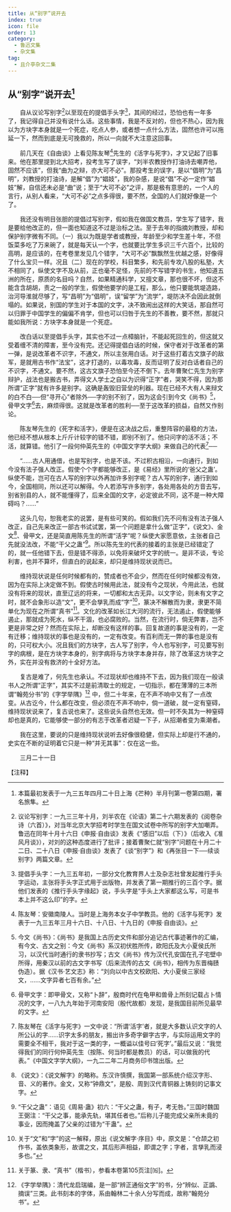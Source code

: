 ```yaml
---
title: 从“别字”说开去
index: true
icon: file
order: 13
category:
  - 鲁迅文集
  - 杂文集
tag:  
  - 且介亭杂文二集
---
```


## 从“别字”说开去[^①]

　　自从议论写别字[^②]以至现在的提倡手头字[^③]，其间的经过，恐怕也有一年多了，我记得自己并没有说什么话。这些事情，我是不反对的，但也不热心，因为我以为方块字本身就是一个死症，吃点人参，或者想一点什么方法，固然也许可以拖延一下，然而到底是无可挽救的，所以一向就不大注意这回事。

　　前几天在《自由谈》上看见陈友琴[^④]先生的《活字与死字》，才又记起了旧事来。他在那里提到北大招考，投考生写了误字，“刘半农教授作打油诗去嘲弄他，固然不应该”，但我“曲为之辩，亦大可不必”。那投考生的误字，是以“倡明”为“昌明”，刘教授的打油诗，是解“倡”为“娼妓”，我的杂感，是说“倡”不必一定作“娼妓”解，自信还未必是“曲”说；至于“大可不必”之评，那是极有意思的，一个人的言行，从别人看来，“大可不必”之点多得很，要不然，全国的人们就好像是一个了。

　　我还没有明目张胆的提倡过写别字，假如我在做国文教员，学生写了错字，我是要给他改正的，但一面也知道这不过是治标之法。至于去年的指摘刘教授，却和保护别字微有不同。（一）我以为既是学者或教授，年龄至少和学生差十年，不但饭菜多吃了万来碗了，就是每天认一个字，也就要比学生多识三千六百个，比较的高明，是应该的，在考卷里发见几个错字，“大可不必”飘飘然生优越之感，好像得了什么宝贝一样。况且（二）现在的学校，科目繁多，和先前专攻八股的私塾，大不相同了，纵使文字不及从前，正也毫不足怪，先前的不写错字的书生，他知道五洲的所在，原质的名目吗？自然，如果精通科学，又擅文章，那也很不坏，但这不能含含胡胡，责之一般的学生，假使他要学的是工程，那么，他只要能筑堤造路，治河导淮就尽够了，写“昌明”为“倡明”，误“留学”为“流学”，堤防决不会因此就倒塌的。如果说，别国的学生对于本国的文字，决不致闹出这样的大笑话，那自然可以归罪于中国学生的偏偏不肯学，但也可以归咎于先生的不善教，要不然，那就只能如我所说：方块字本身就是一个死症。

　　改白话以至提倡手头字，其实也不过一点樟脑针，不能起死回生的，但这就又受着缠不清的障害，至今没有完。还记得提倡白话的时候，保守者对于改革者的第一弹，是说改革者不识字，不通文，所以主张用白话。对于这些打着古文旗子的敌军，是就用古书作“法宝”，这才打退的，以毒攻毒，反而证明了反对白话者自己的不识字，不通文。要不然，这古文旗子恐怕至今还不倒下。去年曹聚仁先生为别字辩护，战法也是搬古书，弄得文人学士之自以为识得“正字”者，哭笑不得，因为那所谓“正字”就有许多是别字。这确是轰毁旧营垒的利器。现在已经不大有人来辩文的白不白──但“寻开心”者除外──字的别不别了，因为这会引到今文《尚书》[^⑤]，骨甲文字[^⑥]去，麻烦得很。这就是改革者的胜利──至于这改革的损益，自然又作别论。

　　陈友琴先生的《死字和活字》，便是在这决战之后，重整阵容的最稳的方法，他已经不想从根本上斤斤计较字的错不错，即别不别了。他只问字的活不活；不活，就算错。他引了一段何仲英先生的《中国文字学大纲》来做自己的代表[^⑦]──

　　“……古人用通借，也是写别字，也是不该。不过积古相沿，一向通行，到如今没有法子强人改正。假使个个字都能够改正，是《易经》里所说的‘爸父之蛊’。纵使不能，岂可在古人写的别字以外再加许多别字呢？古人写的别字，通行到如今，全国相同，所以还可以解得。今人若添写许多别字，各处用各处的方音去写，别省别县的人，就不能懂得了，后来全国的文字，必定彼此不同，这不是一种大障碍吗？……”

　　这头几句，恕我老实的说罢，是有些可笑的。假如我们先不问有没有法子强人改正，自己先来改正一部古书试试罢，第一个问题是拿什么做“正字”，《说文》、金文[^⑧]、骨甲文，还是简直用陈先生的所谓“活字”呢？纵使大家愿意依，主张者自己先就没法改，不能“干父之蛊”[^⑨]。所以陈先生的代表的接着的主张是已经错定了的，就一任他错下去，但是错不得添，以免将来破坏文字的统一。是非不谈，专论利害，也并不算坏，但直白的说起来，却只是维持现状说而已。

　　维持现状说是任何时候都有的，赞成者也不会少，然而在任何时候都没有效，因为在实际上决定做不到。假使古时候用此法，就没有今之现状，今用此法，也就没有将来的现状，直至辽远的将来，一切都和太古无异。以文字论，则未有文字之时，就不会象形以造“文”，更不会孳乳而成“字”[^⑩]，篆决不解散而为隶，隶更不简单化为现在之所谓“真书”[^⑾]。文化的改革如长江大河的流行，无法遏止，假使能够遏止，那就成为死水，纵不干涸，也必腐败的。当然，在流行时，倘无弊害，岂不更是非常之好？然而在实际上，却断没有这样的事。回复故道的事是没有的，一定有迁移；维持现状的事也是没有的，一定有改变。有百利而无一弊的事也是没有的，只可权大小。况且我们的方块字，古人写了别字，今人也写别字，可见要写别字的病根，是在方块字本身的，别字病将与方块字本身并存，除了改革这方块字之外，实在并没有救济的十全好方法。

　　复古是难了，何先生也承认。不过现状却也维持不下去，因为我们现在一般读书人之所谓“正字”，其实不过是前清取士的规定，一切指示，都在薄薄的三本所谓“翰苑分书”的《字学举隅》[^⑿] 中，但二十年来，在不声不响中又有了一点改变。从古讫今，什么都在改变，但必须在不声不响中，倘一道破，就一定有窒碍，维持现状说来了，复古说也来了。这些说头自然也无效。但一时不失其为一种窒碍却也是真的，它能够使一部分的有志于改革者迟疑一下子，从招潮者变为乘潮者。

　　我在这里，要说的只是维持现状说听去好像很稳健，但实际上却是行不通的，史实在不断的证明着它只是一种“并无其事”：仅在这一些。

　　三月二十一日

【注释】

[^①]:本篇最初发表于一九三五年四月二十日上海《芒种》半月刊第一卷第四期，署名旅隼。

[^②]:议论写别字：一九三三年十月，刘半农在《论语》第二十六期发表的《阅卷杂诗（六首）》，对当年北京大学招考时学生在国文试卷中所写的别字大加嘲弄。鲁迅在同年十月十六日《申报·自由谈》发表《“感旧”以后（下）》（后收入《准风月谈》），对刘的这种态度进行了批评；接着曹聚仁就“别字”问题在十月二十二日、二十八日《申报·自由谈》发表了《谈“别字”》和《再张目一下──续谈别字》两篇文章。

[^③]:提倡手头字：一九三五年初，一部分文化教育界人士及杂志社曾发起推行手头字运动，主张将手头字正式用于出版物，并发表了第一期推行的三百个字。据他们发表的《推行手头字缘起》说，手头字是“手头上大家都这么写，可是书本上并不这么印”的字。

[^④]:陈友琴：安徽南陵人。当时是上海务本女子中学教员。他的《活字与死字》发表于一九三五年三月十六日、十八日、十九日的《申报·自由谈》。

[^⑤]:今文《尚书》：《尚书》是我国上古历史文件和部分追记古代事迹著作的汇编，有今文、古文之别：今文《尚书》系汉初伏胜所传，欧阳氏及大小夏侯氏所习，以汉代当时通行的隶书抄写；古文《尚书》传为汉代孔安国在孔子宅壁中所得，用秦汉以前的古文字书写（后来流传的古文《尚书》，相传为东晋梅赜伪造）。据《汉书·艺文志》称：“刘向以中古文校欧阳、大小夏侯三家经文，……文字异者七百有余。”

[^⑥]:骨甲文字：即甲骨文，又称“卜辞”，殷商时代在龟甲和兽骨上所刻记载占卜情况的文字，一八九九年始于河南安阳（殷代故都）发现，是我国目前所见最早的文字。

[^⑦]:陈友琴在《活字与死字》一文中说：“所谓‘活字’者，就是大多数认识文字的人所公认的字……识字太多的朋友，搬出许多奇字僻字古字，与实际运用文字的需要全不相干，我对于这一类的字，一概谥以佳号曰‘死字’。”最后又说：“我觉得我们的同行何仲英先生（按陈、何当时都是教员）的话，可以做我的代表。”《中国文字学大纲》，一九二二年二月商务印书馆出版。

[^⑧]:《说文》：《说文解字》的略称。东汉许慎撰，我国第一部系统介绍汉字形、音、义的著作。金文，又称“钟鼎文”，是殷、周到汉代青铜器上铸刻的记事文字。

[^⑨]:“干父之蛊”：语见《周易·蛊》初六：“干父之蛊，有子，考无咎。”三国时魏国王弼注：“干父之事，能承先轨，堪其任者也。”后称儿子能完成父亲所未竟的事业，因而掩盖了父亲的过错为“干蛊”。

[^⑩]:关于“文”和“字”的这一解释，原出《说文解字·序目》中，原文是：“仓颉之初作书，盖依类象形，故谓之文，其后形声相益，即谓之字；字者，言孳乳而浸多也。”

[^⑾]:关于篆、隶、“真书”（楷书），参看本卷第105页注[⒃]。

[^⑿]:《字学举隅》：清代龙启瑞编，是一部“辨正通俗文字”的书，分“辨似、正譌、摘误”三类。此书刻本的字体，系由翰林二十余人分写而成，故称“翰苑分书”。
